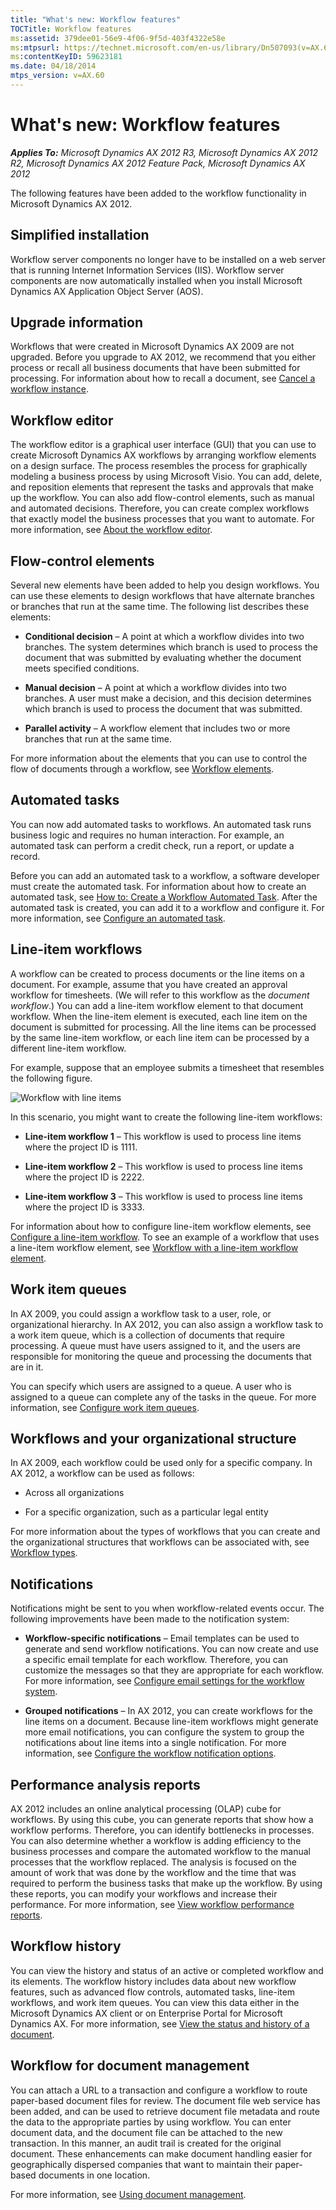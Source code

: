 ```yaml
---
title: "What's new: Workflow features"
TOCTitle: Workflow features
ms:assetid: 379dee01-56e9-4f06-9f5d-403f4322e58e
ms:mtpsurl: https://technet.microsoft.com/en-us/library/Dn507093(v=AX.60)
ms:contentKeyID: 59623181
ms.date: 04/18/2014
mtps_version: v=AX.60
---
```


# What's new: Workflow features 


_**Applies To:** Microsoft Dynamics AX 2012 R3, Microsoft Dynamics AX 2012 R2, Microsoft Dynamics AX 2012 Feature Pack, Microsoft Dynamics AX 2012_

The following features have been added to the workflow functionality in Microsoft Dynamics AX 2012.

## Simplified installation

Workflow server components no longer have to be installed on a web server that is running Internet Information Services (IIS). Workflow server components are now automatically installed when you install Microsoft Dynamics AX Application Object Server (AOS).

## Upgrade information

Workflows that were created in Microsoft Dynamics AX 2009 are not upgraded. Before you upgrade to AX 2012, we recommend that you either process or recall all business documents that have been submitted for processing. For information about how to recall a document, see [Cancel a workflow instance](cancel-a-workflow-instance.md).

## Workflow editor

The workflow editor is a graphical user interface (GUI) that you can use to create Microsoft Dynamics AX workflows by arranging workflow elements on a design surface. The process resembles the process for graphically modeling a business process by using Microsoft Visio. You can add, delete, and reposition elements that represent the tasks and approvals that make up the workflow. You can also add flow-control elements, such as manual and automated decisions. Therefore, you can create complex workflows that exactly model the business processes that you want to automate. For more information, see [About the workflow editor](about-the-workflow-editor.md).

## Flow-control elements

Several new elements have been added to help you design workflows. You can use these elements to design workflows that have alternate branches or branches that run at the same time. The following list describes these elements:

  - **Conditional decision** – A point at which a workflow divides into two branches. The system determines which branch is used to process the document that was submitted by evaluating whether the document meets specified conditions.

  - **Manual decision** – A point at which a workflow divides into two branches. A user must make a decision, and this decision determines which branch is used to process the document that was submitted.

  - **Parallel activity** – A workflow element that includes two or more branches that run at the same time.

For more information about the elements that you can use to control the flow of documents through a workflow, see [Workflow elements](workflow-elements.md).

## Automated tasks

You can now add automated tasks to workflows. An automated task runs business logic and requires no human interaction. For example, an automated task can perform a credit check, run a report, or update a record.

Before you can add an automated task to a workflow, a software developer must create the automated task. For information about how to create an automated task, see [How to: Create a Workflow Automated Task](https://technet.microsoft.com/en-us/library/gg864388\(v=ax.60\)). After the automated task is created, you can add it to a workflow and configure it. For more information, see [Configure an automated task](configure-an-automated-task.md).

## Line-item workflows

A workflow can be created to process documents or the line items on a document. For example, assume that you have created an approval workflow for timesheets. (We will refer to this workflow as the *document workflow*.) You can add a line-item workflow element to that document workflow. When the line-item element is executed, each line item on the document is submitted for processing. All the line items can be processed by the same line-item workflow, or each line item can be processed by a different line-item workflow.

For example, suppose that an employee submits a timesheet that resembles the following figure.

![Workflow with line items](images/Dn507093.Workflow_LineItemWorkflow(AX.60).gif "Workflow with line items")

In this scenario, you might want to create the following line-item workflows:

  - **Line-item workflow 1** – This workflow is used to process line items where the project ID is 1111.

  - **Line-item workflow 2** – This workflow is used to process line items where the project ID is 2222.

  - **Line-item workflow 3** – This workflow is used to process line items where the project ID is 3333.

For information about how to configure line-item workflow elements, see [Configure a line-item workflow](configure-a-line-item-workflow.md). To see an example of a workflow that uses a line-item workflow element, see [Workflow with a line-item workflow element](workflow-with-a-line-item-workflow-element.md).

## Work item queues

In AX 2009, you could assign a workflow task to a user, role, or organizational hierarchy. In AX 2012, you can also assign a workflow task to a work item queue, which is a collection of documents that require processing. A queue must have users assigned to it, and the users are responsible for monitoring the queue and processing the documents that are in it.

You can specify which users are assigned to a queue. A user who is assigned to a queue can complete any of the tasks in the queue. For more information, see [Configure work item queues](configure-work-item-queues.md).

## Workflows and your organizational structure

In AX 2009, each workflow could be used only for a specific company. In AX 2012, a workflow can be used as follows:

  - Across all organizations

  - For a specific organization, such as a particular legal entity

For more information about the types of workflows that you can create and the organizational structures that workflows can be associated with, see [Workflow types](workflow-types.md).

## Notifications

Notifications might be sent to you when workflow-related events occur. The following improvements have been made to the notification system:

  - **Workflow-specific notifications** – Email templates can be used to generate and send workflow notifications. You can now create and use a specific email template for each workflow. Therefore, you can customize the messages so that they are appropriate for each workflow. For more information, see [Configure email settings for the workflow system](configure-email-settings-for-the-workflow-system.md).

  - **Grouped notifications** – In AX 2012, you can create workflows for the line items on a document. Because line-item workflows might generate more email notifications, you can configure the system to group the notifications about line items into a single notification. For more information, see [Configure the workflow notification options](configure-the-workflow-notification-options.md).

## Performance analysis reports

AX 2012 includes an online analytical processing (OLAP) cube for workflows. By using this cube, you can generate reports that show how a workflow performs. Therefore, you can identify bottlenecks in processes. You can also determine whether a workflow is adding efficiency to the business processes and compare the automated workflow to the manual processes that the workflow replaced. The analysis is focused on the amount of work that was done by the workflow and the time that was required to perform the business tasks that make up the workflow. By using these reports, you can modify your workflows and increase their performance. For more information, see [View workflow performance reports](view-workflow-performance-reports.md).

## Workflow history

You can view the history and status of an active or completed workflow and its elements. The workflow history includes data about new workflow features, such as advanced flow controls, automated tasks, line-item workflows, and work item queues. You can view this data either in the Microsoft Dynamics AX client or on Enterprise Portal for Microsoft Dynamics AX. For more information, see [View the status and history of a document](view-the-status-and-history-of-a-document.md).

## Workflow for document management

You can attach a URL to a transaction and configure a workflow to route paper-based document files for review. The document file web service has been added, and can be used to retrieve document file metadata and route the data to the appropriate parties by using workflow. You can enter document data, and the document file can be attached to the new transaction. In this manner, an audit trail is created for the original document. These enhancements can make document handling easier for geographically dispersed companies that want to maintain their paper-based documents in one location.

For more information, see [Using document management](using-document-management.md).

  


